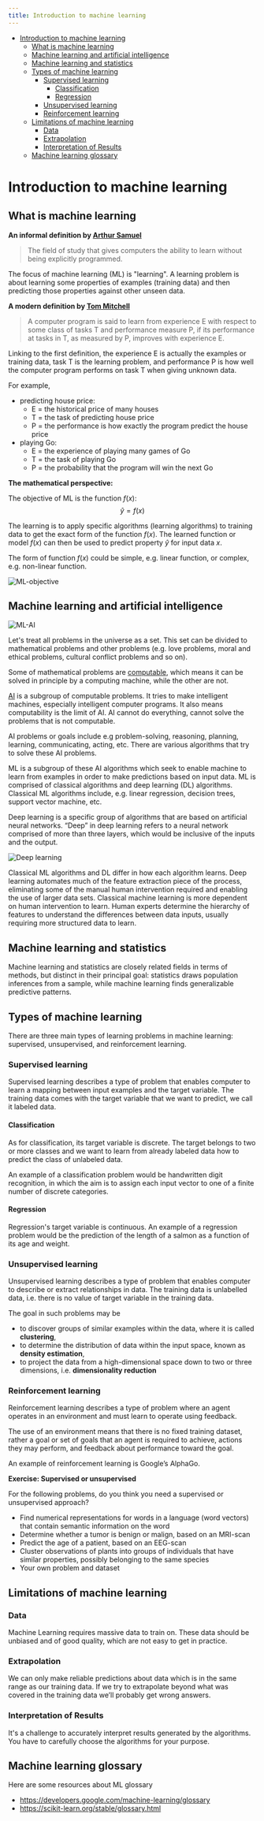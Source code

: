 ```yaml
---
title: Introduction to machine learning
---
```


<!-- Author: Cunliang Geng -->
<!-- Note: the commented lines are reference material -->



- [Introduction to machine learning](#introduction-to-machine-learning)
  - [What is machine learning](#what-is-machine-learning)
  - [Machine learning and artificial intelligence](#machine-learning-and-artificial-intelligence)
  - [Machine learning and statistics](#machine-learning-and-statistics)
  - [Types of machine learning](#types-of-machine-learning)
    - [Supervised learning](#supervised-learning)
      - [Classification](#classification)
      - [Regression](#regression)
    - [Unsupervised learning](#unsupervised-learning)
    - [Reinforcement learning](#reinforcement-learning)
  - [Limitations of machine learning](#limitations-of-machine-learning)
    - [Data](#data)
    - [Extrapolation](#extrapolation)
    - [Interpretation of Results](#interpretation-of-results)
  - [Machine learning glossary](#machine-learning-glossary)

# Introduction to machine learning

## What is machine learning

**An informal definition by [Arthur Samuel](https://en.wikipedia.org/wiki/Arthur_Samuel)**
> The field of study that gives computers the ability to learn without being explicitly programmed.

The focus of machine learning (ML) is "learning". A learning problem is about learning some properties of examples (training data) and then predicting those properties against other unseen data.


**A modern definition by [Tom Mitchell](https://en.wikipedia.org/wiki/Tom_M._Mitchell)**
> A computer program is said to learn from experience E with respect to some class of tasks T and performance measure P, if its performance at tasks in T, as measured by P, improves with experience E.

Linking to the first definition, the experience E is actually the examples or training data, task T is the learning problem, and performance P is how well the computer program performs on task T when giving unknown data.

For example,
- predicting house price:
  - E = the historical price of many houses
  - T = the task of predicting house price
  - P = the performance is how exactly the program predict the house price
- playing Go:
  - E = the experience of playing many games of Go
  - T = the task of playing Go
  - P = the probability that the program will win the next Go

**The mathematical perspective:**

The objective of ML is the function $f(x)$:
$$ \hat{y} = f(x) $$


The learning is to apply specific algorithms (learning algorithms) to training data to get the exact form of the function $f(x)$. The learned function or model $f(x)$ can then be used to predict property $\hat{y}$ for input data $x$.

The form of function $f(x)$ could be simple, e.g. linear function, or complex, e.g. non-linear function.

<!-- fig1.1 adapted from https://www.coursera.org/learn/machine-learning  -->

![ML-objective](../image/1.1-ML-objective.png)

## Machine learning and artificial intelligence

<!-- fig1.2 adapted from book of Wu, Jun. The Beauty of Mathematics in Computer Science. -->
<!-- https://www.ibm.com/cloud/learn/what-is-artificial-intelligence -->
![ML-AI](../image/1.2-ML-AI.png)

Let's treat all problems in the universe as a set. This set can be divided to mathematical problems and other problems (e.g. love problems, moral and ethical problems, cultural conflict problems and so on).

Some of mathematical problems are [computable](https://en.wikipedia.org/wiki/Computability), which means it can be solved in principle by a computing machine, while the other are not.

[AI](https://en.wikipedia.org/wiki/Artificial_intelligence) is a subgroup of computable problems. It tries to make intelligent machines, especially intelligent computer programs. It also means computability is the limit of AI. AI cannot do everything, cannot solve the problems that is not computable.

AI problems or goals include e.g problem-solving, reasoning, planning, learning, communicating, acting, etc. There are various algorithms that try to solve these AI problems.

ML is a subgroup of these AI algorithms which seek to enable machine to learn from examples in order to make predictions based on input data.
ML is comprised of classical algorithms and deep learning (DL) algorithms. Classical ML algorithms include, e.g. linear regression, decision trees, support vector machine, etc.

Deep learning is a specific group of algorithms that are based on artificial neural networks. “Deep” in deep learning refers to a neural network comprised of more than three layers, which would be inclusive of the inputs and the output.

![Deep learning](../image/1.3-DL.png)

<!-- https://www.ibm.com/cloud/learn/what-is-artificial-intelligence -->
Classical ML algorithms and DL differ in how each algorithm learns. Deep learning automates much of the feature extraction piece of the process, eliminating some of the manual human intervention required and enabling the use of larger data sets. Classical machine learning is more dependent on human intervention to learn. Human experts determine the hierarchy of features to understand the differences between data inputs, usually requiring more structured data to learn.


## Machine learning and statistics

<!-- https://www.nature.com/articles/nmeth.4642 -->
<!-- https://en.wikipedia.org/wiki/Machine_learning#Statistics -->
Machine learning and statistics are closely related fields in terms of methods, but distinct in their principal goal: statistics draws population inferences from a sample, while machine learning finds generalizable predictive patterns.


<!-- https://machinelearningmastery.com/types-of-learning-in-machine-learning/ -->
## Types of machine learning

There are three main types of learning problems in machine learning: supervised, unsupervised, and reinforcement learning.

### Supervised learning

Supervised learning describes a type of problem that enables computer to learn a mapping between input examples and the target variable. The training data comes with the target variable that we want to predict, we call it labeled data.

#### Classification
<!-- https://scikit-learn.org/stable/tutorial/basic/tutorial.html#machine-learning-the-problem-setting -->

As for classification, its target variable is discrete. The target belongs to two or more classes and we want to learn from already labeled data how to predict the class of unlabeled data.

An example of a classification problem would be handwritten digit recognition, in which the aim is to assign each input vector to one of a finite number of discrete categories.


#### Regression
<!-- https://scikit-learn.org/stable/tutorial/basic/tutorial.html#machine-learning-the-problem-setting -->

Regression's target variable is continuous. An example of a regression problem would be the prediction of the length of a salmon as a function of its age and weight.

### Unsupervised learning
<!-- https://scikit-learn.org/stable/tutorial/basic/tutorial.html#machine-learning-the-problem-setting -->

Unsupervised learning describes a type of problem that enables computer to describe or extract relationships in data. The training data is unlabelled data, i.e. there is no value of target variable in the training data.

The goal in such problems may be
- to discover groups of similar examples within the data, where it is called **clustering**,
- to determine the distribution of data within the input space, known as **density estimation**,
- to project the data from a high-dimensional space down to two or three dimensions, i.e. **dimensionality reduction**


### Reinforcement learning
<!-- https://machinelearningmastery.com/types-of-learning-in-machine-learning/ -->
Reinforcement learning describes a type of problem where an agent operates in an environment and must learn to operate using feedback.

The use of an environment means that there is no fixed training dataset, rather a goal or set of goals that an agent is required to achieve, actions they may perform, and feedback about performance toward the goal.

An example of reinforcement learning is Google’s AlphaGo.



<!-- https://github.com/esciencecenter-digital-skills/machine-learning-material/blob/main/notebooks/1-Intro.ipynb -->
**Exercise: Supervised or unsupervised**

For the following problems, do you think you need a supervised or unsupervised approach?

- Find numerical representations for words in a language (word vectors) that contain semantic information on the word
- Determine whether a tumor is benign or malign, based on an MRI-scan
- Predict the age of a patient, based on an EEG-scan
- Cluster observations of plants into groups of individuals that have similar properties, possibly belonging to the same species
- Your own problem and dataset


## Limitations of machine learning
<!-- https://carpentries-incubator.github.io/machine-learning-novice-sklearn/01-introduction/index.html -->

### Data
Machine Learning requires massive data to train on. These data should be unbiased and of good quality, which are not easy to get in practice.

### Extrapolation
We can only make reliable predictions about data which is in the same range as our training data. If we try to extrapolate beyond what was covered in the training data we’ll probably get wrong answers.

### Interpretation of Results
It's a challenge to accurately interpret results generated by the algorithms. You have to carefully choose the algorithms for your purpose.


## Machine learning glossary

Here are some resources about ML glossary
- https://developers.google.com/machine-learning/glossary
- https://scikit-learn.org/stable/glossary.html